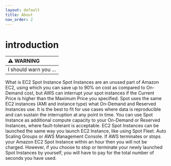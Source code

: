 ```yaml
---
layout: default
title: About
nav_order: 2
---
```




 <h1>introduction</h1>
 
 | :warning: WARNING          |
|:---------------------------|
| I should warn you ...      |
 
What is EC2 Spot Instance
Spot Instances are an unused part of Amazon EC2, using which you can save up to 90% on cost as compared to On-Demand cost, but AWS can interrupt your spot instances if the Current Price is higher than the Maximum Price you specified.
Spot uses the same EC2 instances (AMI and instance type) what On-Demand and Reserved Instances use. It is the best to fit for use cases where data is reproducible and can sustain the interruption at any point in time.
You can use Spot Instance as additional compute capacity to your On-Demand or Reserved Instances, where fault-tolerant is acceptable.
EC2 Spot Instances can be launched the same way you launch EC2 Instance, like using Spot Fleet. Auto Scaling Groups or AWS Management Console.
If AWS terminates or stops your Amazon EC2 Spot Instance within an hour then you will not be charged.
However, if you choose to stop or terminate your newly launched Spot Instances by yourself, you will have to pay for the total number of seconds you have used.

